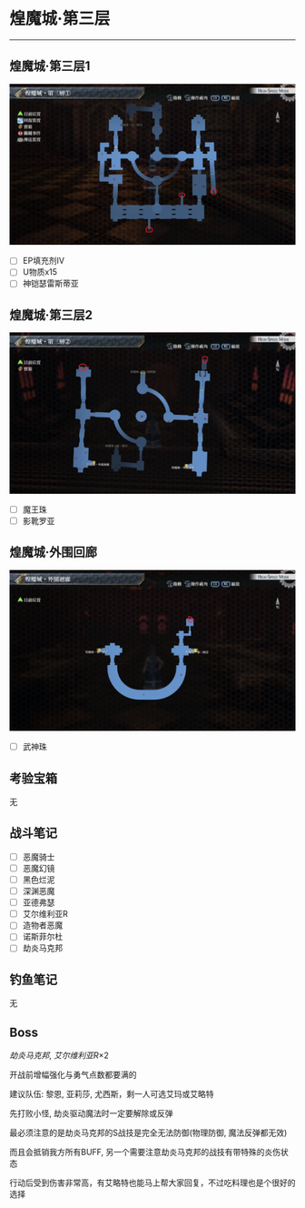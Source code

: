 # 煌魔城·第三层

---

## 煌魔城·第三层1

![煌魔城·第三层1](../images/map_煌魔城·第三层1.png)

- [ ]  EP填充剂IV
- [ ]  U物质x15
- [ ]  神铠瑟雷斯蒂亚

## 煌魔城·第三层2

![煌魔城·第三层2](../images/map_煌魔城·第三层2.png)

- [ ]  魔王珠
- [ ]  影靴罗亚

## 煌魔城·外围回廊

![煌魔城·外围回廊](../images/map_煌魔城·第三层3.png)

- [ ]  武神珠

## 考验宝箱

无

## 战斗笔记

- [ ] 恶魔骑士
- [ ] 恶魔幻镜
- [ ] 黑色烂泥
- [ ] 深渊恶魔
- [ ] 亚德弗瑟
- [ ] 艾尔维利亚R
- [ ] 造物者恶魔
- [ ] 诺斯菲尔杜
- [ ] 劫炎马克邦

## 钓鱼笔记

无

## Boss

*劫炎马克邦*, *艾尔维利亚R*×2

开战前增幅强化与勇气点数都要满的

建议队伍: 黎恩, 亚莉莎, 尤西斯，剩一人可选艾玛或艾略特

先打败小怪, 劫炎驱动魔法时一定要解除或反弹

最必须注意的是劫炎马克邦的S战技是完全无法防御(物理防御, 魔法反弹都无效)

而且会抵销我方所有BUFF, 另一个需要注意劫炎马克邦的战技有带特殊的炎伤状态

行动后受到伤害非常高，有艾略特也能马上帮大家回复，不过吃料理也是个很好的选择
